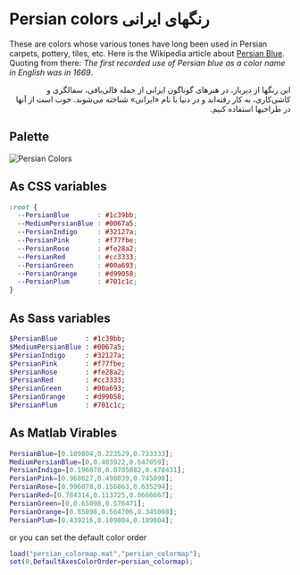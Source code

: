 # Persian colors رنگهای ایرانی
These are colors whose various tones have long been used in Persian carpets, pottery, tiles, etc. Here is the Wikipedia article about [Persian Blue](https://en.wikipedia.org/wiki/Persian_blue). Quoting from there: *The first recorded use of Persian blue as a color name in English was in 1669*.

<p dir="rtl">
این رنگها از دیرباز، در هنرهای گوناگون ایرانی از جمله قالی‌بافی، سفالگری و کاشی‌کاری، به کار رفته‌اند و در دنیا با نام «ایرانی» شناخته می‌شوند. خوب است از آنها در طراحیها استفاده کنیم. 
</p>

## Palette
![Persian Colors](https://raw.githubusercontent.com/alijsh/persian-colors/master/persian-colors.png)

## As CSS variables

```css
:root {
  --PersianBlue       : #1c39bb;
  --MediumPersianBlue : #0067a5;
  --PersianIndigo     : #32127a;
  --PersianPink       : #f77fbe;
  --PersianRose       : #fe28a2;
  --PersianRed        : #cc3333;
  --PersianGreen      : #00a693;
  --PersianOrange     : #d99058;
  --PersianPlum       : #701c1c;
}
```

## As Sass variables

```sass
$PersianBlue       : #1c39bb;
$MediumPersianBlue : #0067a5;
$PersianIndigo     : #32127a;
$PersianPink       : #f77fbe;
$PersianRose       : #fe28a2;
$PersianRed        : #cc3333;
$PersianGreen      : #00a693;
$PersianOrange     : #d99058;
$PersianPlum       : #701c1c;
```


## As Matlab Virables

```matlab
PersianBlue=[0.109804,0.223529,0.733333];
MediumPersianBlue=[0,0.403922,0.647059];
PersianIndigo=[0.196078,0.0705882,0.478431];
PersianPink=[0.968627,0.498039,0.745098];
PersianRose=[0.996078,0.156863,0.635294];
PersianRed=[0.784314,0.113725,0.0666667];
PersianGreen=[0,0.65098,0.576471];
PersianOrange=[0.85098,0.564706,0.345098];
PersianPlum=[0.439216,0.109804,0.109804];
```

or you can set the default color order
``` matlab
load("persian_colormap.mat","persian_colormap");
set(0,DefaultAxesColorOrder=persian_colormap);
```